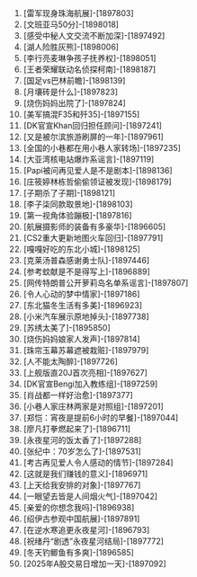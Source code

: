 
1. [雷军现身珠海航展]-[1897803]
1. [文班亚马50分]-[1898018]
1. [感受中秘人文交流不断加深]-[1897492]
1. [湖人险胜灰熊]-[1898006]
1. [李行亮麦琳争孩子抚养权]-[1898051]
1. [王者荣耀联动名侦探柯南]-[1898187]
1. [国足vs巴林前瞻]-[1898139]
1. [月壤砖是什么]-[1897823]
1. [烧伤妈妈出院了]-[1897824]
1. [美军搞混F35和歼35]-[1897155]
1. [DK官宣Khan回归担任顾问]-[1897241]
1. [又是被尔滨旅游刷屏的一年]-[1897961]
1. [全国的小巷都在用小巷人家转场]-[1897235]
1. [大亚湾核电站爆炸系谣言]-[1897119]
1. [Papi被问再见爱人是不是剧本]-[1898136]
1. [庄筱婷林栋哲偷偷领证被发现]-[1898179]
1. [子期杀了子期]-[1898121]
1. [李子柒同款取景地]-[1898103]
1. [第一视角体验蹦极]-[1897816]
1. [航展摄影师的装备有多豪华]-[1896605]
1. [CS2重大更新地图火车回归]-[1897791]
1. [嘎嘎好吃的东北小城]-[1898125]
1. [克莱汤普森感谢勇士队]-[1897446]
1. [参考蚊献是不是得写上]-[1896889]
1. [网传特朗普公开萝莉岛名单系谣言]-[1897807]
1. [令人心动的梦中情家]-[1897186]
1. [东北猫冬生活有多美]-[1896923]
1. [小米汽车展示原地掉头]-[1897738]
1. [苏绣太美了]-[1895850]
1. [烧伤妈妈娘家人发声]-[1897814]
1. [珠帘玉幕苏幕遮被栽赃]-[1897979]
1. [人不能太陶醉]-[1897726]
1. [上舰版直20J首次亮相]-[1897627]
1. [DK官宣Bengi加入教练组]-[1897259]
1. [肖战都一样好治愈]-[1897377]
1. [小巷人家庄林两家是对照组]-[1897201]
1. [郑恺：宵夜是提前6小时的早餐]-[1897044]
1. [廖凡打拳燃起来了]-[1896711]
1. [永夜星河的饭太香了]-[1897288]
1. [张纪中：70岁怎么了]-[1897531]
1. [考古再见爱人令人感动的情节]-[1897284]
1. [这就是我们赚钱的意义]-[1896971]
1. [上天给我安排的对象]-[1897767]
1. [一眼望去皆是人间烟火气]-[1897042]
1. [亲爱的你想念我吗]-[1896938]
1. [绍伊古参观中国航展]-[1897891]
1. [在逆水寒追更永夜星河]-[1896793]
1. [祝绪丹“剧透”永夜星河结局]-[1897772]
1. [冬天钓鲫鱼有多爽]-[1896585]
1. [2025年A股交易日增加一天]-[1897092]